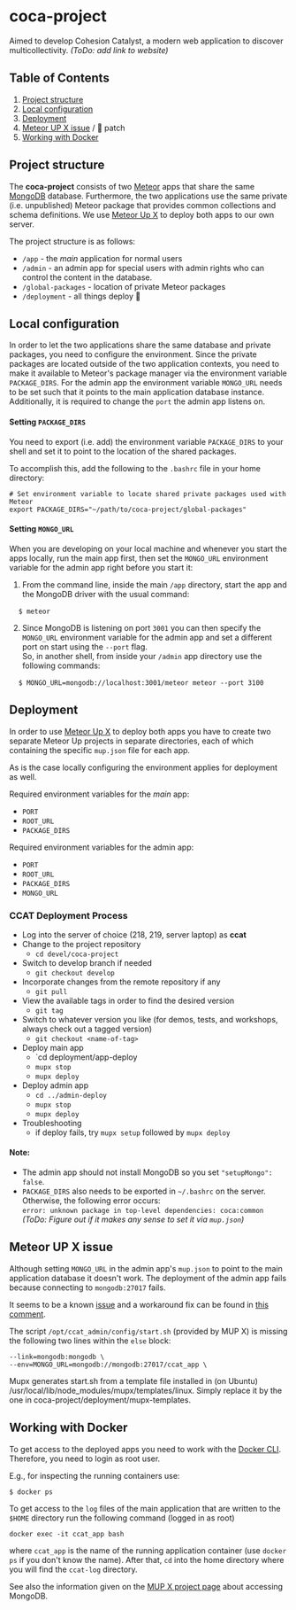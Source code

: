 # coca-project

Aimed to develop Cohesion Catalyst, a modern web application to discover multicollectivity. _(ToDo: add link to website)_


## Table of Contents

1. [Project structure](#project-structure)  
2. [Local configuration](#local-configuration)
3. [Deployment](#deployment)
4. [Meteor UP X issue](#meteor-up-x-issue) / :monkey: patch
5. [Working with Docker](#working-with-docker)



## Project structure

The __coca-project__ consists of two [Meteor](http://guide.meteor.com/#what-is-meteor) apps that share the same [MongoDB](https://docs.mongodb.org/manual/introduction/) database. Furthermore, the two applications use the same private (i.e. unpublished) Meteor package that provides common collections and schema definitions. We use [Meteor Up X](https://github.com/arunoda/meteor-up/tree/mupx) to deploy both apps to our own server.

The project structure is as follows:
* `/app` - the _main_ application for normal users
* `/admin` - an admin app for special users with admin rights who can control the content in the database.
* `/global-packages` - location of private Meteor packages
* `/deployment` - all things deploy :nut_and_bolt:


## Local configuration

In order to let the two applications share the same database and private packages, you need to configure the environment. Since the private packages are located outside of the two application contexts, you need to make it available to Meteor's package manager via the environment variable `PACKAGE_DIRS`. For the admin app the environment variable `MONGO_URL` needs to be set such that it points to the main application database instance. Additionally, it is required to change the `port` the admin app listens on.


#### Setting `PACKAGE_DIRS`

You need to export (i.e. add) the environment variable `PACKAGE_DIRS` to your shell and set it to point to the location of the shared packages.

To accomplish this, add the following to the `.bashrc` file in your home directory:  
```
# Set environment variable to locate shared private packages used with Meteor
export PACKAGE_DIRS="~/path/to/coca-project/global-packages"
```

#### Setting `MONGO_URL`

When you are developing on your local machine and whenever you start the apps locally, run the main app first, then set the `MONGO_URL` environment variable for the admin app right before you start it:  

1. From the command line, inside the main `/app` directory, start the app and the MongoDB driver with the usual command:
<pre>
  <code>$ meteor</code>
</pre>

2. Since MongoDB is listening on port `3001` you can then specify the `MONGO_URL` environment variable for the admin app and set a different port on start using the `--port` flag.  
So, in another shell, from inside your `/admin` app directory use the following commands:
<pre>
  <code>$ MONGO_URL=mongodb://localhost:3001/meteor meteor --port 3100</code>
</pre>


## Deployment

In order to use [Meteor Up X](https://github.com/arunoda/meteor-up/tree/mupx) to deploy both apps you have to create two separate Meteor Up projects in separate directories, each of which containing the specific `mup.json` file for each app.  

As is the case locally configuring the environment applies for deployment as well.

Required environment variables for the _main_ app:
* `PORT`
* `ROOT_URL`
* `PACKAGE_DIRS`

Required environment variables for the admin app:
* `PORT`
* `ROOT_URL`
* `PACKAGE_DIRS`
* `MONGO_URL`

### CCAT Deployment Process 
* Log into the server of choice (218, 219, server laptop) as **ccat**
* Change to the project repository
  * `cd devel/coca-project`
* Switch to develop branch if needed
  * `git checkout develop`
* Incorporate changes from the remote repository if any
  * `git pull`
* View the available tags in order to find the desired version
  * `git tag`
* Switch to whatever version you like (for demos, tests, and workshops, always check out a tagged version)
  * `git checkout <name-of-tag>`
* Deploy main app
  * `cd deployment/app-deploy
  * `mupx stop`
  * `mupx deploy`
* Deploy admin app
  * `cd ../admin-deploy`
  * `mupx stop`
  * `mupx deploy`
* Troubleshooting
  * if deploy fails, try `mupx setup` followed by `mupx deploy`
  

#### Note:

* The admin app should not install MongoDB so you set `"setupMongo": false`.
* `PACKAGE_DIRS` also needs to be exported in `~/.bashrc` on the server. Otherwise, the following error occurs:  
`error: unknown package in top-level dependencies: coca:common`  
_(ToDo: Figure out if it makes any sense to  set it via `mup.json`)_


## Meteor UP X issue

Although setting `MONGO_URL` in the admin app's `mup.json` to point to the main application database it doesn't work. The deployment of the admin app fails because connecting to `mongodb:27017` fails.  

It seems to be a known [issue](https://github.com/arunoda/meteor-up/issues/758) and a workaround fix can be found in [this comment](https://github.com/arunoda/meteor-up/issues/758#issuecomment-164343450).  

The script `/opt/ccat_admin/config/start.sh` (provided by MUP X) is missing the following two lines within the `else` block:
```
--link=mongodb:mongodb \
--env=MONGO_URL=mongodb://mongodb:27017/ccat_app \
```

Mupx generates start.sh from a template file installed in (on Ubuntu) /usr/local/lib/node_modules/mupx/templates/linux. 
Simply replace it by the one in coca-project/deployment/mupx-templates.


## Working with Docker


To get access to the deployed apps you need to work with the [Docker CLI](https://docs.docker.com/engine/reference/commandline/cli/). Therefore, you need to login as root user.  

E.g., for inspecting the running containers use:

```
$ docker ps
```


To get access to the `log` files of the main application that are written to the `$HOME` directory run the following command (logged in as root)

```
docker exec -it ccat_app bash
```

where `ccat_app` is the name of the running application container (use `docker ps` if you don't know the name). After that, `cd` into the home directory where you will find the `ccat-log` directory.

See also the information given on the [MUP X project page](https://github.com/arunoda/meteor-up/tree/mupx#accessing-the-database) about accessing  MongoDB.
